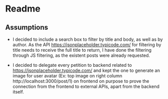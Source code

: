 # Readme 

## Assumptions
* I decided to include a search box to filter by title and body, as well as by author. As the API https://jsonplaceholder.typicode.com/ for filtering by title needs to receive the full title to return, I have done the filtering through JS filtering, as the existent posts were already requested.

* I decided to delegate every petition to backend related to https://jsonplaceholder.typicode.com/ and kept the one to generate an image for user avatar (Ex: top image on right column http://localhost:3000/post/1) on frontend on purpose to prove the connection from the frontend to external APIs, apart from the backend itself.